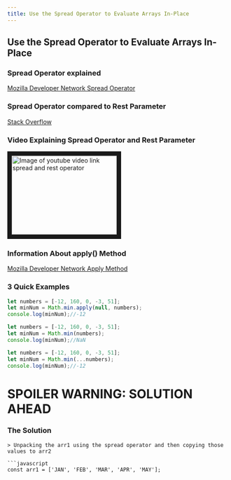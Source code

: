 ```yaml
---
title: Use the Spread Operator to Evaluate Arrays In-Place
---
```

## Use the Spread Operator to Evaluate Arrays In-Place

### Spread Operator explained
[Mozilla Developer Network Spread Operator](https://developer.mozilla.org/en-US/docs/Web/JavaScript/Reference/Operators/Spread_syntax "Mozilla Developer Network")

### Spread Operator compared to Rest Parameter
[Stack Overflow](https://stackoverflow.com/questions/33898512/spread-operator-vs-rest-parameter-in-es2015-es6 "Stack Overflow")

### Video Explaining Spread Operator and Rest Parameter
<a href="http://www.youtube.com/watch?feature=player_embedded&v=iLx4ma8ZqvQ
" target="_blank"><img src="http://img.youtube.com/vi/iLx4ma8ZqvQ/0.jpg" 
alt="Image of youtube video link spread and rest operator " width="240" height="180" border="10" /></a>

### Information About apply() Method
[Mozilla Developer Network Apply Method](https://developer.mozilla.org/en-US/docs/Web/JavaScript/Reference/Global_Objects/Function/apply "Mozilla Developer Network")

### 3 Quick Examples
```javascript
let numbers = [-12, 160, 0, -3, 51];
let minNum = Math.min.apply(null, numbers);
console.log(minNum);//-12
```

```javascript
let numbers = [-12, 160, 0, -3, 51];
let minNum = Math.min(numbers);
console.log(minNum);//NaN 
```

```javascript
let numbers = [-12, 160, 0, -3, 51];
let minNum = Math.min(...numbers);
console.log(minNum);//-12
```
# SPOILER WARNING: SOLUTION AHEAD
	
  ### The Solution
	
	> Unpacking the arr1 using the spread operator and then copying those values to arr2
	
	```javascript
	const arr1 = ['JAN', 'FEB', 'MAR', 'APR', 'MAY'];
<!-- The article goes here, in GitHub-flavored Markdown. Feel free to add YouTube videos, images, and CodePen/JSBin embeds  -->

